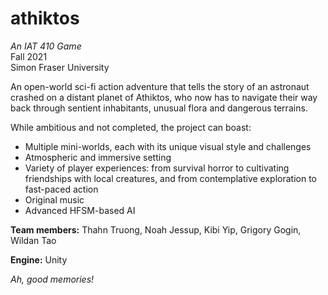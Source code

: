 # athiktos
_An IAT 410 Game_  
Fall 2021  
Simon Fraser University

An open-world sci-fi action adventure that tells the story of an astronaut 
crashed on a distant planet of Athiktos, who now has to navigate their way back
through sentient inhabitants, unusual flora and dangerous terrains. 

While ambitious and not completed, the project can boast:
  - Multiple mini-worlds, each with its unique visual style and challenges
  - Atmospheric and immersive setting
  - Variety of player experiences: from survival horror to cultivating friendships with local creatures, and from contemplative exploration to fast-paced action
  - Original music
  - Advanced HFSM-based AI
  
**Team members:**
Thahn Truong, Noah Jessup, Kibi Yip, Grigory Gogin, Wildan Tao

**Engine:** Unity

_Ah, good memories!_
